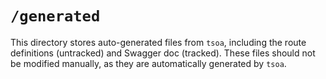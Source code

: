 # `/generated`

This directory stores auto-generated files from `tsoa`, including the route definitions (untracked) and Swagger doc (tracked). These files should not be modified manually, as they are automatically generated by `tsoa`.
